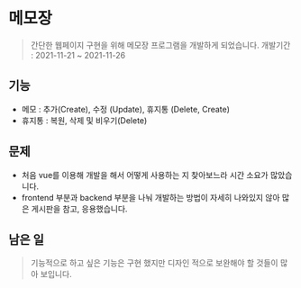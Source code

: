 # 메모장
> 간단한 웹페이지 구현을 위해 메모장 프로그램을 개발하게 되었습니다.
  개발기간 : 2021-11-21 ~ 2021-11-26

## 기능
* 메모 : 추가(Create), 수정 (Update), 휴지통 (Delete, Create)
* 휴지통 : 복원, 삭제 및 비우기(Delete)

## 문제
* 처음 vue를 이용해 개발을 해서 어떻게 사용하는 지 찾아보느라 시간 소요가 많았습니다.
* frontend 부분과 backend 부분을 나눠 개발하는 방법이 자세히 나와있지 않아 많은 게시판을 참고, 응용했습니다.

## 남은 일
> 기능적으로 하고 싶은 기능은 구현 했지만 디자인 적으로 보완해야 할 것들이 많아 보입니다.
